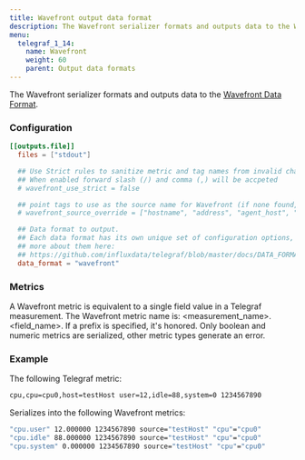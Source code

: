 ```yaml
---
title: Wavefront output data format
description: The Wavefront serializer formats and outputs data to the Wavefront Data Format.
menu:
  telegraf_1_14:
    name: Wavefront
    weight: 60
    parent: Output data formats
---
```


The Wavefront serializer formats and outputs data to the [Wavefront Data Format](https://docs.wavefront.com/wavefront_data_format.html).

### Configuration

```toml
[[outputs.file]]
  files = ["stdout"]

  ## Use Strict rules to sanitize metric and tag names from invalid characters
  ## When enabled forward slash (/) and comma (,) will be accpeted
  # wavefront_use_strict = false

  ## point tags to use as the source name for Wavefront (if none found, host will be used)
  # wavefront_source_override = ["hostname", "address", "agent_host", "node_host"]

  ## Data format to output.
  ## Each data format has its own unique set of configuration options, read
  ## more about them here:
  ## https://github.com/influxdata/telegraf/blob/master/docs/DATA_FORMATS_OUTPUT.md
  data_format = "wavefront"
```

### Metrics

A Wavefront metric is equivalent to a single field value in a Telegraf measurement. The Wavefront metric name is: <measurement_name>.<field_name>. If a prefix is specified, it's honored. Only boolean and numeric metrics are serialized, other metric types generate an error.

### Example

The following Telegraf metric:

```sh
cpu,cpu=cpu0,host=testHost user=12,idle=88,system=0 1234567890
```

Serializes into the following Wavefront metrics:

```sh
"cpu.user" 12.000000 1234567890 source="testHost" "cpu"="cpu0"
"cpu.idle" 88.000000 1234567890 source="testHost" "cpu"="cpu0"
"cpu.system" 0.000000 1234567890 source="testHost" "cpu"="cpu0"
```